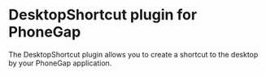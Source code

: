 DesktopShortcut plugin for PhoneGap
===============

The DesktopShortcut plugin allows you to create a shortcut to the desktop by your PhoneGap application.
